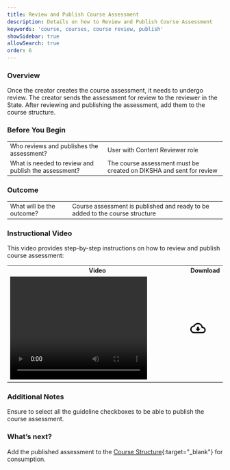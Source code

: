 ```yaml
---
title: Review and Publish Course Assessment
description: Details on how to Review and Publish Course Assessment
keywords: 'course, courses, course review, publish'
showSidebar: true
allowSearch: true
order: 6
---
```


### Overview

Once the creator creates the course assessment, it needs to undergo review. The creator sends the assessment for review to the reviewer in the State. After reviewing and publishing the assessment, add them to the course structure. 


### Before You Begin

<table>
  <tr>
    <td>Who reviews and publishes the assessment?</td>   
   <td>User with Content Reviewer role</td>
   </tr>
   <tr>
  <td>What is needed to review and publish the assessment?</td> 
  <td>The course assessment must be created on DIKSHA and sent for review</td>
  </tr>
</table>

### Outcome

<table>
<tr>
    <td>What will be the outcome?</td>
    <td>Course assessment is published and ready to be added to the course structure</td>
  </tr>
</table>

### Instructional Video  

This video provides step-by-step instructions on how to review and publish course assessment:

<table>
<tr>
   <th style="width:85%;">Video</th>
    <th style="width:15%;">Download</th>
  </tr>
  <tr>
    <td><video width="320" height="240" controls><source src="../video/review-publish-course-assessment.mp4" type="video/mp4"></video></td>
    <td class="text-center"><a href="../video/review-publish-course-assessment.mp4" download><img src="../../../assets/imgs/icons/outline_cloud_download.png"></a></td>
    </tr>
</table>

 
### Additional Notes

Ensure to select all the guideline checkboxes to be able to publish the course assessment.


### What’s next?  

Add the published assessment to the [Course Structure](../course-creation/index.html){:target="_blank"} for consumption.
 